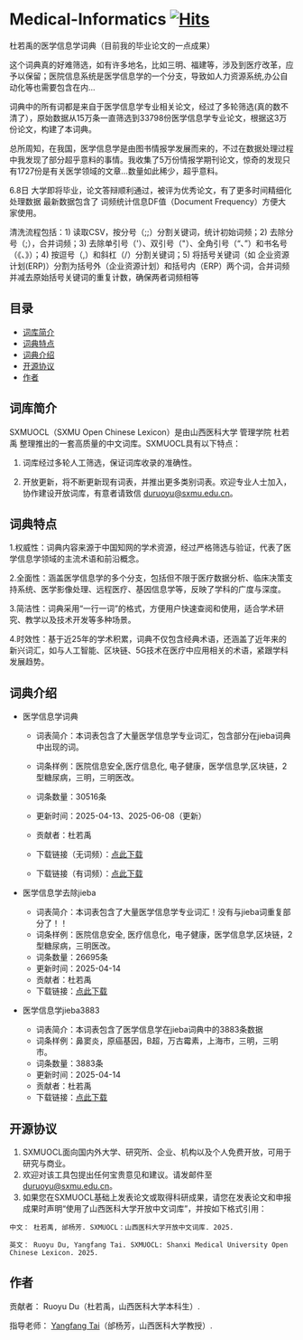 # Medical-Informatics  [![Hits](https://hits.sh/github.com/shanruhai/Medical-Informatics/blob/main/%E5%8C%BB%E5%AD%A6%E4%BF%A1%E6%81%AF%E5%AD%A6%E8%AF%8D%E5%85%B8.svg)](https://github.com/shanruhai/Medical-Informatics/blob/main/%E5%8C%BB%E5%AD%A6%E4%BF%A1%E6%81%AF%E5%AD%A6%E8%AF%8D%E5%85%B8)

杜若禹的医学信息学词典（目前我的毕业论文的一点成果）

这个词典真的好难筛选，如有许多地名，比如三明、福建等，涉及到医疗改革，应予以保留；医院信息系统是医学信息学的一个分支，导致如人力资源系统,办公自动化等也需要包含在内...

词典中的所有词都是来自于医学信息学专业相关论文，经过了多轮筛选(真的数不清了），原始数据从15万条一直筛选到33798份医学信息学专业论文，根据这3万份论文，构建了本词典。

总所周知，在我国，医学信息学是由图书情报学发展而来的，不过在数据处理过程中我发现了部分超乎意料的事情。我收集了5万份情报学期刊论文，惊奇的发现只有1727份是有关医学领域的文章...数量如此稀少，超乎意料。

6.8日 大学即将毕业，论文答辩顺利通过，被评为优秀论文，有了更多时间精细化处理数据
最新数据包含了 词频统计信息DF值（Document Frequency）方便大家使用。

清洗流程包括：1) 读取CSV，按分号（;;）分割关键词，统计初始词频；2) 去除分号（;），合并词频；3) 去除单引号（'）、双引号（"）、全角引号（“、”）和书名号（《、》）；4) 按逗号（,）和斜杠（/）分割关键词；5) 将括号关键词（如 企业资源计划(ERP)）分割为括号外（企业资源计划）和括号内（ERP）两个词，合并词频并减去原始括号关键词的重复计数，确保两者词频相等

## 目录

* [词库简介](#词库简介)
* [词典特点](#词典特点)
* [词典介绍](#词典介绍)
* [开源协议](#开源协议)
* [作者](#作者)

## 词库简介

SXMUOCL（SXMU Open Chinese Lexicon）是由山西医科大学 管理学院 杜若禹 整理推出的一套高质量的中文词库。SXMUOCL具有以下特点：

1. 词库经过多轮人工筛选，保证词库收录的准确性。

2. 开放更新，将不断更新现有词表，并推出更多类别词表。欢迎专业人士加入，协作建设开放词库，有意者请致信 duruoyu@sxmu.edu.cn。


## 词典特点

1.权威性：词典内容来源于中国知网的学术资源，经过严格筛选与验证，代表了医学信息学领域的主流术语和前沿概念。

2.全面性：涵盖医学信息学的多个分支，包括但不限于医疗数据分析、临床决策支持系统、医学影像处理、远程医疗、基因信息学等，反映了学科的广度与深度。

3.简洁性：词典采用“一行一词”的格式，方便用户快速查阅和使用，适合学术研究、教学以及技术开发等多种场景。

4.时效性：基于近25年的学术积累，词典不仅包含经典术语，还涵盖了近年来的新兴词汇，如与人工智能、区块链、5G技术在医疗中应用相关的术语，紧跟学科发展趋势。


## 词典介绍

* 医学信息学词典
	* 词表简介：本词表包含了大量医学信息学专业词汇，包含部分在jieba词典中出现的词。
	* 词条样例：医院信息安全,医疗信息化, 电子健康，医学信息学,区块链，2型糖尿病，三明，三明医改。
	* 词条数量：30516条
	* 更新时间：2025-04-13、2025-06-08（更新）
	* 贡献者：杜若禹
	* 下载链接（无词频）：[点此下载](https://github.com/shanruhai/Medical-Informatics/blob/main/%E5%8C%BB%E5%AD%A6%E4%BF%A1%E6%81%AF%E5%AD%A6%E8%AF%8D%E5%85%B8)

	* 下载链接（有词频）：[点此下载](https://github.com/shanruhai/Medical-Informatics/blob/main/%E5%8C%BB%E5%AD%A6%E4%BF%A1%E6%81%AF%E8%AF%8D%E5%85%B8%EF%BC%88%E8%AF%8D%E9%A2%91%EF%BC%89)

   
* 医学信息学去除jieba
	* 词表简介：本词表包含了大量医学信息学专业词汇！没有与jieba词重复部分了！！
	* 词条样例：医院信息安全, 医疗信息化，电子健康，医学信息学,区块链，2型糖尿病，三明医改。
	* 词条数量：26695条
	* 更新时间：2025-04-14
	* 贡献者：杜若禹
	* 下载链接：[点此下载](https://github.com/shanruhai/Medical-Informatics/blob/main/%E5%8C%BB%E5%AD%A6%E4%BF%A1%E6%81%AF%E5%AD%A6%E5%8E%BB%E9%99%A4jieba)

   
 * 医学信息学jieba3883
   	* 词表简介：本词表包含了医学信息学在jieba词典中的3883条数据
	* 词条样例：鼻窦炎，原癌基因，B超，万古霉素，上海市，三明，三明市。
	* 词条数量：3883条
	* 更新时间：2025-04-14
	* 贡献者：杜若禹
	* 下载链接：[点此下载](https://github.com/shanruhai/Medical-Informatics/blob/main/%E5%8C%BB%E5%AD%A6%E4%BF%A1%E6%81%AF%E5%AD%A6jieba3883)
   


## 开源协议	

1. SXMUOCL面向国内外大学、研究所、企业、机构以及个人免费开放，可用于研究与商业。
2. 欢迎对该工具包提出任何宝贵意见和建议。请发邮件至 duruoyu@sxmu.edu.cn。
3. 如果您在SXMUOCL基础上发表论文或取得科研成果，请您在发表论文和申报成果时声明“使用了山西医科大学开放中文词库”，并按如下格式引用：

```
中文： 杜若禹, 邰杨芳. SXMUOCL：山西医科大学开放中文词库. 2025.
```

```
英文： Ruoyu Du, Yangfang Tai. SXMUOCL: Shanxi Medical University Open Chinese Lexicon. 2025.
```

## 作者

贡献者： Ruoyu Du（杜若禹，山西医科大学本科生）.

指导老师： [Yangfang Tai]( https://www.sxmu.edu.cn/gl/info/1064/2644.htm)（邰杨芳，山西医科大学教授）.
